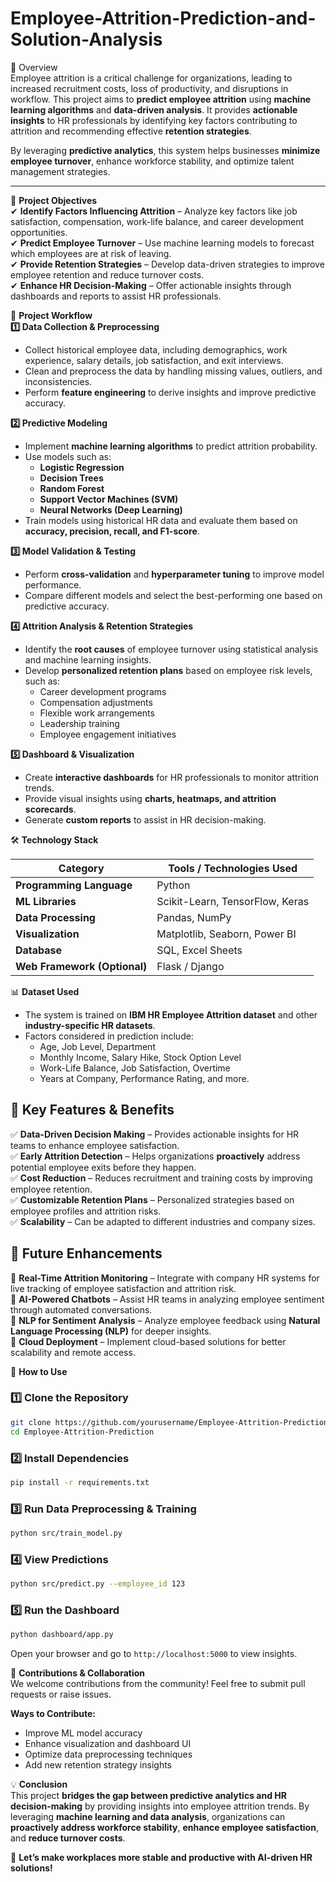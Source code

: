 # Employee-Attrition-Prediction-and-Solution-Analysis


📌 Overview  
Employee attrition is a critical challenge for organizations, leading to increased recruitment costs, loss of productivity, and disruptions in workflow. This project aims to **predict employee attrition** using **machine learning algorithms** and **data-driven analysis**. It provides **actionable insights** to HR professionals by identifying key factors contributing to attrition and recommending effective **retention strategies**.  

By leveraging **predictive analytics**, this system helps businesses **minimize employee turnover**, enhance workforce stability, and optimize talent management strategies.  

---  

🎯 **Project Objectives**  
✔ **Identify Factors Influencing Attrition** – Analyze key factors like job satisfaction, compensation, work-life balance, and career development opportunities.  
✔ **Predict Employee Turnover** – Use machine learning models to forecast which employees are at risk of leaving.  
✔ **Provide Retention Strategies** – Develop data-driven strategies to improve employee retention and reduce turnover costs.  
✔ **Enhance HR Decision-Making** – Offer actionable insights through dashboards and reports to assist HR professionals.  


🔬 **Project Workflow**  
**1️⃣ Data Collection & Preprocessing**  
- Collect historical employee data, including demographics, work experience, salary details, job satisfaction, and exit interviews.  
- Clean and preprocess the data by handling missing values, outliers, and inconsistencies.  
- Perform **feature engineering** to derive insights and improve predictive accuracy.  

**2️⃣ Predictive Modeling**  
- Implement **machine learning algorithms** to predict attrition probability.  
- Use models such as:  
  - **Logistic Regression**  
  - **Decision Trees**  
  - **Random Forest**  
  - **Support Vector Machines (SVM)**  
  - **Neural Networks (Deep Learning)**  
- Train models using historical HR data and evaluate them based on **accuracy, precision, recall, and F1-score**.  

**3️⃣ Model Validation & Testing**  
- Perform **cross-validation** and **hyperparameter tuning** to improve model performance.  
- Compare different models and select the best-performing one based on predictive accuracy.  

**4️⃣ Attrition Analysis & Retention Strategies**  
- Identify the **root causes** of employee turnover using statistical analysis and machine learning insights.  
- Develop **personalized retention plans** based on employee risk levels, such as:  
  - Career development programs  
  - Compensation adjustments  
  - Flexible work arrangements  
  - Leadership training  
  - Employee engagement initiatives  

**5️⃣ Dashboard & Visualization**  
- Create **interactive dashboards** for HR professionals to monitor attrition trends.  
- Provide visual insights using **charts, heatmaps, and attrition scorecards**.  
- Generate **custom reports** to assist in HR decision-making.  


🛠️ **Technology Stack**  

| Category        | Tools / Technologies Used |  
|---------------|--------------------------|  
| **Programming Language** | Python |  
| **ML Libraries** | Scikit-Learn, TensorFlow, Keras |  
| **Data Processing** | Pandas, NumPy |  
| **Visualization** | Matplotlib, Seaborn, Power BI |  
| **Database** | SQL, Excel Sheets |  
| **Web Framework (Optional)** | Flask / Django |  


📊 **Dataset Used**

- The system is trained on **IBM HR Employee Attrition dataset** and other **industry-specific HR datasets**.  
- Factors considered in prediction include:  
  - Age, Job Level, Department  
  - Monthly Income, Salary Hike, Stock Option Level  
  - Work-Life Balance, Job Satisfaction, Overtime  
  - Years at Company, Performance Rating, and more.  


## 🚀 **Key Features & Benefits**  
✅ **Data-Driven Decision Making** – Provides actionable insights for HR teams to enhance employee satisfaction.  
✅ **Early Attrition Detection** – Helps organizations **proactively** address potential employee exits before they happen.  
✅ **Cost Reduction** – Reduces recruitment and training costs by improving employee retention.  
✅ **Customizable Retention Plans** – Personalized strategies based on employee profiles and attrition risks.  
✅ **Scalability** – Can be adapted to different industries and company sizes.  


## 📌 **Future Enhancements**  
🔹 **Real-Time Attrition Monitoring** – Integrate with company HR systems for live tracking of employee satisfaction and attrition risk.  
🔹 **AI-Powered Chatbots** – Assist HR teams in analyzing employee sentiment through automated conversations.  
🔹 **NLP for Sentiment Analysis** – Analyze employee feedback using **Natural Language Processing (NLP)** for deeper insights.  
🔹 **Cloud Deployment** – Implement cloud-based solutions for better scalability and remote access.  



📜 **How to Use**  
### **1️⃣ Clone the Repository**  
```bash
git clone https://github.com/yourusername/Employee-Attrition-Prediction.git
cd Employee-Attrition-Prediction
```
### **2️⃣ Install Dependencies**  
```bash
pip install -r requirements.txt
```
### **3️⃣ Run Data Preprocessing & Training**  
```bash
python src/train_model.py
```
### **4️⃣ View Predictions**  
```bash
python src/predict.py --employee_id 123
```
### **5️⃣ Run the Dashboard**  
```bash
python dashboard/app.py
```
Open your browser and go to `http://localhost:5000` to view insights.  


🤝 **Contributions & Collaboration**  
We welcome contributions from the community! Feel free to submit pull requests or raise issues.  

**Ways to Contribute:**  
- Improve ML model accuracy  
- Enhance visualization and dashboard UI  
- Optimize data preprocessing techniques  
- Add new retention strategy insights  


💡 **Conclusion**  
This project **bridges the gap between predictive analytics and HR decision-making** by providing insights into employee attrition trends. By leveraging **machine learning and data analysis**, organizations can **proactively address workforce stability**, **enhance employee satisfaction**, and **reduce turnover costs**.  

🚀 **Let’s make workplaces more stable and productive with AI-driven HR solutions!**  
